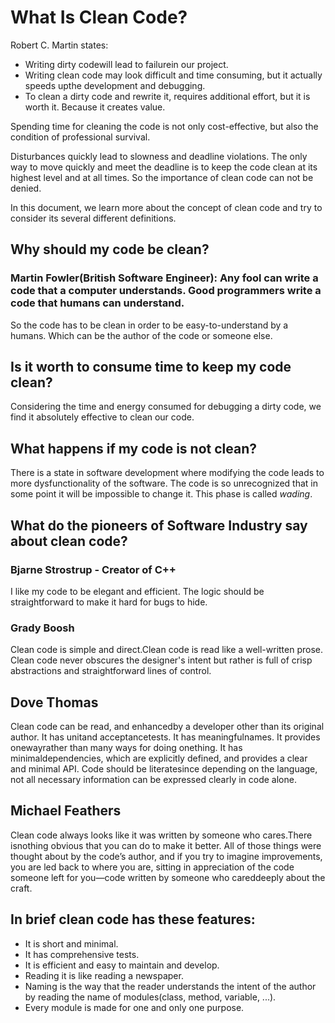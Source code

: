 # What Is Clean Code?

Robert C. Martin states:

* Writing dirty codewill lead to failurein our project.
* Writing clean code may look difficult and time consuming, but it actually speeds upthe development and debugging.
* To clean a dirty code and rewrite it, requires additional effort, but it is worth it. Because it creates value.

Spending time for cleaning the code is not only cost-effective, but also the condition of professional survival.

Disturbances quickly lead to slowness and deadline violations. The only way to move quickly and meet the deadline is to keep the code clean at its highest level and at all times. So the importance of clean code can not be denied.

In this document, we learn more about the concept of clean code and try to consider its
several different definitions.


## Why should my code be clean?
### Martin Fowler(British Software Engineer): Any fool can write a code that a computer understands. Good programmers write a code that humans can understand.
So the code has to be clean in order to be easy-to-understand by a humans. Which can be the author of the code or someone else.

## Is it worth to consume time to keep my code clean?
Considering the time and energy consumed for debugging a dirty code, we find it absolutely effective to clean our code.


## What happens if my code is not clean?
There is a state in software development where modifying the code leads to more dysfunctionality of the software. The code is so unrecognized that in some point it will be impossible to change it. This phase is called _wading_.

## What do the pioneers of Software Industry say about clean code?
### Bjarne Strostrup - Creator of C++
I like my code to be elegant and efficient. The logic should be straightforward to make it hard for bugs to hide.

### Grady Boosh
Clean code is simple and direct.Clean code is read like a well-written prose. Clean code never obscures the designer's intent but rather is full of crisp abstractions and straightforward lines of control.

## Dove Thomas
Clean code can be read, and enhancedby a developer other than its original author. It has unitand acceptancetests. It has meaningfulnames. It provides onewayrather than many ways for doing onething. It has minimaldependencies, which are explicitly defined, and provides a clear and minimal API. Code should be literatesince depending on the language, not all necessary information can be expressed clearly in code alone.

## Michael Feathers
Clean code always looks like it was written by someone who cares.There isnothing obvious that you can do to make it better. All of those things were thought about by the code’s author, and if you try to imagine improvements, you are led back to where you are, sitting in appreciation of the code someone left for you—code written by someone who careddeeply about the craft.

## In brief clean code has these features:
- It is short and minimal.
- It has comprehensive tests.
- It is efficient and easy to maintain and develop.
- Reading it is like reading a newspaper.
- Naming is the way that the reader understands the intent of the author by
    reading the name of modules(class, method, variable, ...).
- Every module is made for one and only one purpose.
